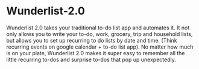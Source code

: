 # Wunderlist-2.0

Wunderlist 2.0 takes your traditional to-do list app and automates it. It not only allows you to write your to-do, work, grocery, trip 
and household lists, but allows you to set up recurring to do lists by date and time. (Think recurring events on google calendar + to-do
list app). No matter how much is on your plate, Wunderlist 2.0 makes it super easy to remember all the little recurring to-dos and 
surprise to-dos that pop up unexpectedly.
